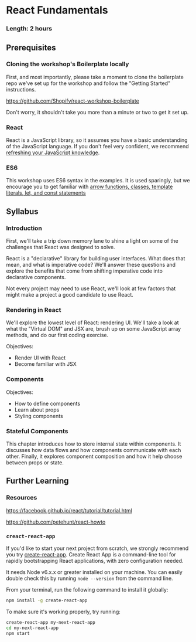 # React Fundamentals

### Length: 2 hours

## Prerequisites

### Cloning the workshop's Boilerplate locally
First, and most importantly, please take a moment to clone the boilerplate repo we've set up for the workshop and follow the "Getting Started" instructions.

https://github.com/Shopify/react-workshop-boilerplate

Don't worry, it shouldn't take you more than a minute or two to get it set up.

### React
React is a JavaScript library, so it assumes you have a basic understanding of the JavaScript language. If you don't feel very confident, we recommend [refreshing your JavaScript knowledge](https://developer.mozilla.org/en-US/docs/Web/JavaScript/A_re-introduction_to_JavaScript).

### ES6
This workshop uses ES6 syntax in the examples. It is used sparingly, but we encourage you to get familiar with [arrow functions, classes, template literals, let, and const statements](https://babeljs.io/learn-es2015/)

## Syllabus

### Introduction

First, we'll take a trip down memory lane to shine a light on some of the challenges that React was designed to solve.

React is a "declarative" library for building user interfaces. What does that mean, and what is imperative code? We'll answer these questions and explore the benefits that come from shifting imperative code into declarative components.

Not every project may need to use React, we'll look at few factors that might make a project a good candidate to use React.

### Rendering in React

We'll explore the lowest level of React: rendering UI.
We'll take a look at what the "Virtual DOM" and JSX are, brush up on some JavaScript array methods, and do our first coding exercise.

Objectives:

- Render UI with React
- Become familiar with JSX

### Components

Objectives:

- How to define components
- Learn about props
- Styling components

### Stateful Components

This chapter introduces how to store internal state within components. It discusses how data flows and how components communicate with each other. Finally, it explores component composition and how it help choose between props or state.

## Further Learning

### Resources

https://facebook.github.io/react/tutorial/tutorial.html

https://github.com/petehunt/react-howto

### `creact-react-app`
If you'd like to start your next project from scratch, we strongly recommend you try [create-react-app](https://github.com/facebookincubator/create-react-app/). Create React App is a command-line tool for rapidly bootstrapping React applications, with zero configuration needed.

It needs Node v6.x.x or greater installed on your machine. You can easily double check this by running `node --version` from the command line.

From your terminal, run the following command to install it globally:
```sh
npm install -g create-react-app
```

To make sure it's working properly, try running:

```sh
create-react-app my-next-react-app
cd my-next-react-app
npm start
```
